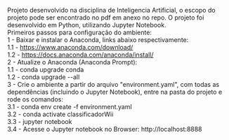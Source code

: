 Projeto desenvolvido na disciplina de Inteligencia Artificial, o escopo do projeto pode ser encontrado no pdf em anexo no repo. O projeto foi desenvolvido em Python, utilizando Jupyter Notebook.
<br/>
Primeiros passos para configuração do ambiente:
<br/>
1 - Baixar e instalar o Anaconda, links abaixo respectivamente:
<br/>
    1.1 - https://www.anaconda.com/download/
    <br/>
    1.2 - https://docs.anaconda.com/anaconda/install/
    <br/>
2 - Atualize o Anaconda (Anaconda Prompt):
<br/>
    1.1 - conda upgrade conda
    <br/>
    1.2 - conda upgrade --all
    <br/>
3 - Crie o ambiente a partir do arquivo "environment.yaml", com todas as dependências (incluindo o Jupyter Notebook), entre na pasta do projeto e rode os comandos:
<br/>
    3.1 - conda env create -f environment.yaml
    <br/>
    3.2 - conda activate classificadorWii 
    <br/>
    3.3 - jupyter notebook
    <br/>
    3.4 - Acesse o Jupyter notebook no Browser: http://localhost:8888 
    <br/>

      
